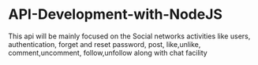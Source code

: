 # API-Development-with-NodeJS
This api will be mainly focused on the Social networks activities like 
users, 
authentication, 
forget and reset password, 
post, 
like,unlike,
comment,uncomment,
follow,unfollow 
along with chat facility
